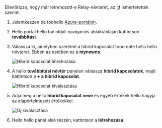 Ellenőrizze, hogy már létrehozott-e Relay-névteret, az [itt][namespace-how-to] ismertetettek szerint.

1. Jelentkezzen be toohello [Azure-portálon](https://portal.azure.com).
2. Hello portal hello bal oldali navigációs ablaktábláján kattintson **továbbítási**.
3. Válassza ki, amelyben szeretné a hibrid kapcsolat toocreate hello hello névteret. Ebben az esetben ez a **mynewns**.
   
    ![Hibrid kapcsolat létrehozása](./media/relay-create-hybrid-connection-portal/create-hc-1.png)
4. A hello **továbbítási névtér** panelen válassza **hibrid kapcsolatok**, majd kattintson a **+ a hibrid kapcsolat**.
   
    ![Hibrid kapcsolat kiválasztása](./media/relay-create-hybrid-connection-portal/create-hc-2.png)
5. Adja meg a hello **hibrid kapcsolat neve** és egyéb értékek hello hagyja az alapértelmezett értékekkel.
   
    ![Új kiválasztása](./media/relay-create-hybrid-connection-portal/create-hc-3.png)
6. Hello hello panel alsó részén, kattintson a **létrehozása**.

[namespace-how-to]: ../articles/service-bus-relay/relay-create-namespace-portal.md 